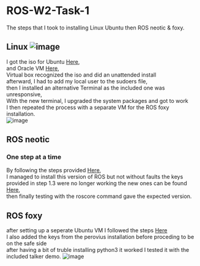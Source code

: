 # ROS-W2-Task-1
The steps that I took to installing Linux Ubuntu then ROS neotic &amp; foxy.
## Linux ![image](https://github.com/user-attachments/assets/542f8a28-138f-4e8e-abb1-344f6be0656d)

I got the iso for Ubuntu [Here](https://releases.ubuntu.com/20.04/), <br />
and Oracle VM [Here](https://releases.ubuntu.com/20.04/), <br />
Virtual box recognized the iso and did an unattended install <br />
afterward, I had to add my local user to the sudoers file, <br />
then I installed an alternative Terminal as the included one was unresponsive, <br />
With the new terminal, I upgraded the system packages and got to work <br />
I then repeated the process with a separate VM for the ROS foxy installation. <br />
![image](https://github.com/user-attachments/assets/ffc81ae8-c2ed-43ac-8521-b61e551b2ee3)

## ROS neotic
### One step at a time
By following the steps provided [Here](http://wiki.ros.org/noetic/Installation/Ubuntu), <br />
I managed to install this version of ROS but not without faults the keys provided in step 1.3 were no longer working the new ones can be found [Here](https://discourse.ros.org/t/new-gpg-keys-deployed-for-packages-ros-org/9454/1), <br />
then finally testing with the roscore command gave the expected version. <br />
## ROS foxy
after setting up a seperate Ubuntu VM I followed the steps [Here](https://docs.ros.org/en/foxy/Installation/Ubuntu-Install-Debians.html) <br />
I also added the keys from the perovius installation before proceding to be on the safe side <br />
after having a bit of truble installing python3 it worked I tested it with the included talker demo.
![image](https://github.com/user-attachments/assets/9df3cac0-4d0a-46e2-8472-44a27936ef1d)
